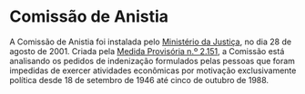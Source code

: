 Comissão de Anistia
====

A Comissão de Anistia foi instalada pelo [Ministério da Justiça][MJ], no dia 28 de agosto de 2001. Criada pela [Medida Provisória n.º 2.151][MP2151], a Comissão está analisando os pedidos de indenização formulados pelas pessoas que foram impedidas de exercer atividades econômicas por motivação exclusivamente política desde 18 de setembro de 1946 até cinco de outubro de 1988.

[MJ]:/orgao/ministerio-da-justica
[MP2151]:http://www.planalto.gov.br/ccivil_03/mpv/Antigas_2001/2151-3.htm